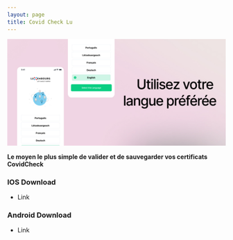 ```yaml
---
layout: page
title: Covid Check Lu
---
```


<img src="/assets/images/pages/covid-check-lu-banner.jpg">

**Le moyen le plus simple de valider et de sauvegarder vos certificats CovidCheck**

### IOS Download
- Link

### Android Download
- Link